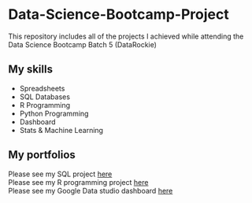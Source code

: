 # Data-Science-Bootcamp-Project
This repository includes all of the projects I achieved while attending the Data Science Bootcamp Batch 5 (DataRockie)



## My skills

- Spreadsheets
- SQL Databases
- R Programming
- Python Programming
- Dashboard
- Stats & Machine Learning

## My portfolios

Please see my SQL project [here](https://github.com/beannut/Data-Science-Bootcamp-Project/tree/main/SQL)  
Please see my R programming project [here](https://github.com/beannut/Data-Science-Bootcamp-Project/tree/main/R%20programming)   
Please see my Google Data studio dashboard [here](https://github.com/beannut/Data-Science-Bootcamp-Project/blob/main/Sales_Report_Batch_5_(July_2022)%20(2).pdf)
